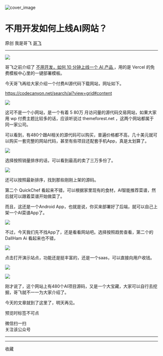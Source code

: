![cover_image](https://mmbiz.qpic.cn/sz_mmbiz_jpg/LBrX00GQeicvzFQOG5ZTrCrYqRCNfrjQgK9XPlFjhXibCnFnkoRQbvuS7p9XIJ9ibrt1nRNoULSVW8PrMLdE1NA4w/0?wx_fmt=jpeg)

#  不用开发如何上线AI网站？

原创  我是哥飞  [ 哥飞 ](javascript:void\(0\);)

__ _ _ _ _

![](https://mmbiz.qpic.cn/sz_mmbiz_jpg/LBrX00GQeicvzFQOG5ZTrCrYqRCNfrjQgM8Q4KSbu0ddMhfYU6xEQg87tdIISiaTxq25mu277EPI5vfFVEmDviaFg/640?wx_fmt=jpeg)

哥飞之前介绍了 [ 不用开发，如何 10 分钟上线一个 AI 产品
](http://mp.weixin.qq.com/s?__biz=MjM5OTIzMzYyMA==&mid=2650079577&idx=1&sn=2108d1a9ad3307e9db2af8054d19b5a9&chksm=bf3f30628848b9742eae3c2c249a18d12370c89922a3d8cd288eb233211d6c76b3bbd0ba8f7c&scene=21#wechat_redirect)
，用的是 Vercel 的免费模板中心里的一键部署模板。  

今天哥飞再给大家介绍一个付费AI源代码下载网站，网址如下。  

https://codecanyon.net/search/ai?view=grid#content

![](https://mmbiz.qpic.cn/sz_mmbiz_png/LBrX00GQeicvzFQOG5ZTrCrYqRCNfrjQgycaYdOdjM6ia3VwlSMjhknBwKibqt9Ydrx5xflolEZjOmUaYsB0WvoSA/640?wx_fmt=png)

这可不是一个小网站，是一个有着  5  80万  月访问量的源代码交易网站，如果大家用 wp 付费主题比较多的话，应该听说过 themeforest.net
，这两个网站都属于同一家公司。

可以看到，有480个跟AI相关的源代码可以购买，普遍价格都不高，几十美元就可以购买一套完整的网站代码，甚至有些项目还配套手机App，真是太划算了。

![](https://mmbiz.qpic.cn/sz_mmbiz_png/LBrX00GQeicvzFQOG5ZTrCrYqRCNfrjQg51clQia2ocuibHLZDy0g3nJiaTVQxYnWnzTiczH9gvibrAPBdiabLTAacr4A/640?wx_fmt=png)

选择按照销量排序的话，可以看到最高的卖了三万多份了。  

![](https://mmbiz.qpic.cn/sz_mmbiz_png/LBrX00GQeicvzFQOG5ZTrCrYqRCNfrjQgWAweka5mo0aFl00bXNicqy64zzUAYHG9w5UNyKbTU146GDo2WdkygLQ/640?wx_fmt=png)

还可以按照最新排序，找到那些刚刚上架的源码。

第二个 QuickChef 看起来不错，可以根据家里现有的食材，AI智能推荐菜谱，然后就可以跟着菜谱开始做菜了。  

而且，这还是一个Android App，也就是说，你买来部署好了后端，就可以自己上架一个AI菜谱App了。

![](https://mmbiz.qpic.cn/sz_mmbiz_png/LBrX00GQeicvzFQOG5ZTrCrYqRCNfrjQgDHe28N4q0pyibpdKERibC1JBwa6suCeOviaCIWjOpQ4mntAIAPc4zf9qQ/640?wx_fmt=png)

不过，今天我们先不找App了，还是看看网站吧。选择按照趋势查看，第二个的 DallHam Ai 看起来也不错，

![](https://mmbiz.qpic.cn/sz_mmbiz_png/LBrX00GQeicvzFQOG5ZTrCrYqRCNfrjQgNduskR0yGZ71BhnYzHCNxTdF22VZaWhQDbHEwldPXCNCvwPdVjdhCg/640?wx_fmt=png)

点击打开演示站点，功能还是挺丰富的，还是一个saas，可以直接向用户收钱。  

![](https://mmbiz.qpic.cn/sz_mmbiz_png/LBrX00GQeicvzFQOG5ZTrCrYqRCNfrjQg2FYPicTwUq1YY2OWTYQeh9vYsw0DRJmToxQYMfkOGNIG4NFiaDxGfNrA/640?wx_fmt=png)

![](https://mmbiz.qpic.cn/sz_mmbiz_png/LBrX00GQeicvzFQOG5ZTrCrYqRCNfrjQgp11ibaiawkX4mxdw8sxWrVrWJDdHjehaUVDcKXNVFZmbsoZlH1zkwW5w/640?wx_fmt=png)

刚才说了，这个网站上有480个AI项目源码，又是一个大宝藏，大家可以自行去挖掘，哥飞就不一一为大家介绍了。

今天的文章就到了这里了，明天再见。  

预览时标签不可点

微信扫一扫  
关注该公众号





****



****



  收藏

